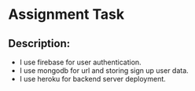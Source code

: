 # Assignment Task

## Description:

<ul>
    <li>I use firebase for user authentication.</li>
    <li>I use mongodb for url and storing sign up user data.</li>
    <li>I use heroku for backend server deployment.</li>
</ul>

